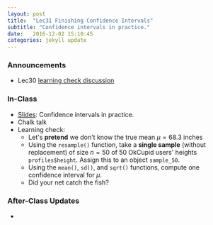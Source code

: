 ```yaml
---
layout: post
title:  "Lec31 Finishing Confidence Intervals"
subtitle: "Confidence intervals in practice."
date:   2016-12-02 15:10:45
categories: jekyll update
---
```




### Announcements

* Lec30 <a href = "{{ site.baseurl }}/assets/LC/standard_errors_III.html" target = "_blank">learning check discussion</a>



### In-Class

* <a href = "{{ site.baseurl }}/assets/3-Statistical_Inference/confidence_intervals_IV.html" target = "_blank">Slides</a>: Confidence intervals in practice.
* Chalk talk
* Learning check:
    + Let's **pretend** we don't know the true mean $\mu = 68.3$ inches
    + Using the `resample()` function, take a **single sample** (without replacement) of size $n=50$ of 50 OkCupid users' heights `profiles$height`. Assign this to an object `sample_50`.
    + Using the `mean()`, `sd()`, and `sqrt()` functions, compute one confidence interval for $\mu$.
    + Did your net catch the fish?

### After-Class Updates

* 
